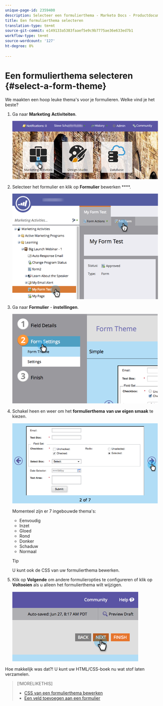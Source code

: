 ```yaml
---
unique-page-id: 2359400
description: Selecteer een formulierthema - Marketo Docs - Productdocumentatie
title: Een formulierthema selecteren
translation-type: tm+mt
source-git-commit: e149133a5383faaef5e9c9b7775ae36e633ed7b1
workflow-type: tm+mt
source-wordcount: '127'
ht-degree: 0%

---
```



# Een formulierthema selecteren {#select-a-form-theme}

We maakten een hoop leuke thema&#39;s voor je formulieren. Welke vind je het beste?

1. Ga naar **Marketing** **Activiteiten**.

   ![](assets/login-marketing-activities-1.png)

1. Selecteer het formulier en klik op **Formulier** bewerken ****.

   ![](assets/editform.png)

1. Ga naar **Formulier** - **instellingen**.

   ![](assets/image2014-9-15-17-7-7.png)

1. Schakel heen en weer om het **formulierthema** **van uw eigen smaak** te kiezen.

   ![](assets/image2014-9-15-17-3a7-3a20.png)

   Momenteel zijn er 7 ingebouwde thema&#39;s:

   * Eenvoudig
   * Inzet
   * Gloed
   * Rond
   * Donker
   * Schaduw
   * Normaal

   >[!TIP]
   >
   >U kunt ook de CSS van uw formulierthema [](../../../../product-docs/demand-generation/forms/form-design/edit-the-css-of-a-form-theme.md)bewerken.

1. Klik op **Volgende** om andere formulieropties te configureren of klik op **Voltooien** als u alleen het formulierthema wilt wijzigen.

   ![](assets/image2014-9-15-17-3a8-3a22.png)

Hoe makkelijk was dat?! U kunt uw HTML/CSS-boek nu wat stof laten verzamelen.

>[!MORELIKETHIS]
>
>* [CSS van een formulierthema bewerken](../../../../product-docs/demand-generation/forms/form-design/edit-the-css-of-a-form-theme.md)
>* [Een veld toevoegen aan een formulier](add-a-field-to-a-form.md)

>



